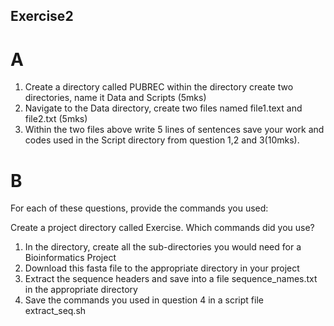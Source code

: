 ## Exercise2
# A
1.	Create a directory called PUBREC within the directory create two directories, name it Data and Scripts (5mks)
2.	Navigate to the Data directory, create two files named file1.text and file2.txt (5mks)
3.	Within the two files above write 5 lines of sentences save your work and codes used in the Script directory from question 1,2 and 3(10mks).

# B
For each of these questions, provide the commands you used:

Create a project directory called Exercise. Which commands did you use?
1. In the directory, create all the sub-directories you would need for a Bioinformatics Project
2. Download this fasta file to the appropriate directory in your project
3. Extract the sequence headers and save into a file sequence_names.txt in the appropriate directory
4. Save the commands you used in question 4 in a script file extract_seq.sh
